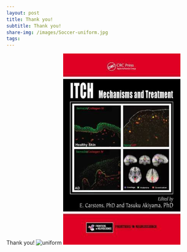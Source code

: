 ```yaml
---
layout: post
title: Thank you!  
subtitle: Thank you!  
share-img: /images/Soccer-uniform.jpg
tags: 
---
```

Thank you!
![uniform](/images/Soccer-uniform.jpg)
![Book](images/Book.jpg)   
